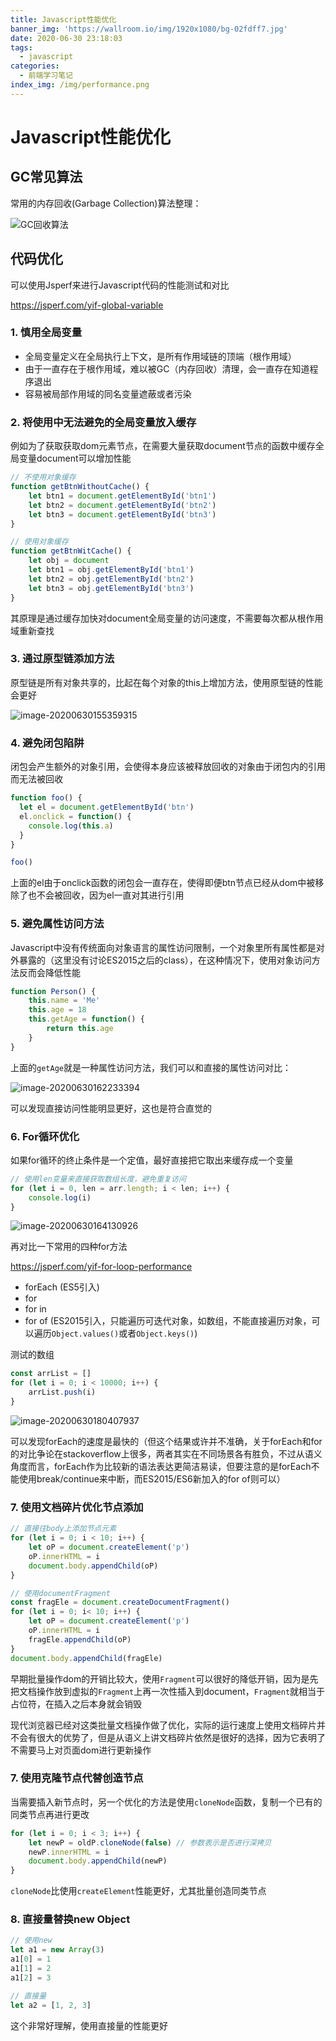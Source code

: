 ```yaml
---
title: Javascript性能优化
banner_img: 'https://wallroom.io/img/1920x1080/bg-02fdff7.jpg'
date: 2020-06-30 23:18:03
tags:
  - javascript
categories:
  - 前端学习笔记
index_img: /img/performance.png
---
```


# Javascript性能优化

## GC常见算法

常用的内存回收(Garbage Collection)算法整理：

![GC回收算法](https://cdn.jsdelivr.net/gh/Yikhan/ImageHost/blog/GC回收算法.png)

## 代码优化

可以使用Jsperf来进行Javascript代码的性能测试和对比

<https://jsperf.com/yif-global-variable>

### 1. 慎用全局变量

- 全局变量定义在全局执行上下文，是所有作用域链的顶端（根作用域）
- 由于一直存在于根作用域，难以被GC（内存回收）清理，会一直存在知道程序退出
- 容易被局部作用域的同名变量遮蔽或者污染

### 2. 将使用中无法避免的全局变量放入缓存

例如为了获取获取dom元素节点，在需要大量获取document节点的函数中缓存全局变量document可以增加性能

```js
// 不使用对象缓存
function getBtnWithoutCache() {
    let btn1 = document.getElementById('btn1')
    let btn2 = document.getElementById('btn2')
    let btn3 = document.getElementById('btn3')
}

// 使用对象缓存
function getBtnWitCache() {
    let obj = document
    let btn1 = obj.getElementById('btn1')
    let btn2 = obj.getElementById('btn2')
    let btn3 = obj.getElementById('btn3')
}
```

其原理是通过缓存加快对document全局变量的访问速度，不需要每次都从根作用域重新查找

### 3. 通过原型链添加方法

原型链是所有对象共享的，比起在每个对象的this上增加方法，使用原型链的性能会更好

![image-20200630155359315](https://cdn.jsdelivr.net/gh/Yikhan/ImageHost/blog/image-20200630155359315.png)

### 4. 避免闭包陷阱

闭包会产生额外的对象引用，会使得本身应该被释放回收的对象由于闭包内的引用而无法被回收

```js
function foo() {
  let el = document.getElementById('btn')
  el.onclick = function() {
    console.log(this.a)
  }
}

foo()
```

上面的el由于onclick函数的闭包会一直存在，使得即便btn节点已经从dom中被移除了也不会被回收，因为el一直对其进行引用

### 5. 避免属性访问方法

Javascript中没有传统面向对象语言的属性访问限制，一个对象里所有属性都是对外暴露的（这里没有讨论ES2015之后的class），在这种情况下，使用对象访问方法反而会降低性能

```js
function Person() {
    this.name = 'Me'
    this.age = 18
    this.getAge = function() {
        return this.age
    }
}
```

上面的`getAge`就是一种属性访问方法，我们可以和直接的属性访问对比：

![image-20200630162233394](https://cdn.jsdelivr.net/gh/Yikhan/ImageHost/blog/image-20200630162233394.png)

可以发现直接访问性能明显更好，这也是符合直觉的

### 6. For循环优化

如果for循环的终止条件是一个定值，最好直接把它取出来缓存成一个变量

```js
// 使用len变量来直接获取数组长度，避免重复访问
for (let i = 0, len = arr.length; i < len; i++) {
    console.log(i)
}
```

![image-20200630164130926](https://cdn.jsdelivr.net/gh/Yikhan/ImageHost/blog/image-20200630164130926.png)

再对比一下常用的四种for方法

<https://jsperf.com/yif-for-loop-performance>

- forEach (ES5引入)
- for
- for in
- for of (ES2015引入，只能遍历可迭代对象，如数组，不能直接遍历对象，可以遍历`Object.values()`或者`Object.keys()`)

测试的数组

```js
const arrList = []
for (let i = 0; i < 10000; i++) {
    arrList.push(i)
}
```

![image-20200630180407937](https://cdn.jsdelivr.net/gh/Yikhan/ImageHost/blog/image-20200630180407937.png)

可以发现forEach的速度是最快的（但这个结果或许并不准确，关于forEach和for的对比争论在stackoverflow上很多，两者其实在不同场景各有胜负，不过从语义角度而言，forEach作为比较新的语法表达更简洁易读，但要注意的是forEach不能使用break/continue来中断，而ES2015/ES6新加入的for of则可以）

### 7. 使用文档碎片优化节点添加

```js
// 直接往body上添加节点元素
for (let i = 0; i < 10; i++) {
    let oP = document.createElement('p')
    oP.innerHTML = i
    document.body.appendChild(oP)
}

// 使用documentFragment
const fragEle = document.createDocumentFragment()
for (let i = 0; i< 10; i++) {
    let oP = document.createElement('p')
    oP.innerHTML = i
    fragEle.appendChild(oP)
}
document.body.appendChild(fragEle)
```

早期批量操作dom的开销比较大，使用`Fragment`可以很好的降低开销，因为是先把文档操作放到虚拟的`Fragment`上再一次性插入到document，`Fragment`就相当于占位符，在插入之后本身就会销毁

现代浏览器已经对这类批量文档操作做了优化，实际的运行速度上使用文档碎片并不会有很大的优势了，但是从语义上讲文档碎片依然是很好的选择，因为它表明了不需要马上对页面dom进行更新操作

### 7. 使用克隆节点代替创造节点

当需要插入新节点时，另一个优化的方法是使用`cloneNode`函数，复制一个已有的同类节点再进行更改

```js
for (let i = 0; i < 3; i++) {
    let newP = oldP.cloneNode(false) // 参数表示是否进行深拷贝
    newP.innerHTML = i
    document.body.appendChild(newP)
}
```

`cloneNode`比使用`createElement`性能更好，尤其批量创造同类节点

### 8. 直接量替换new Object

```js
// 使用new
let a1 = new Array(3)
a1[0] = 1
a1[1] = 2
a1[2] = 3

// 直接量
let a2 = [1, 2, 3]
```

这个非常好理解，使用直接量的性能更好
